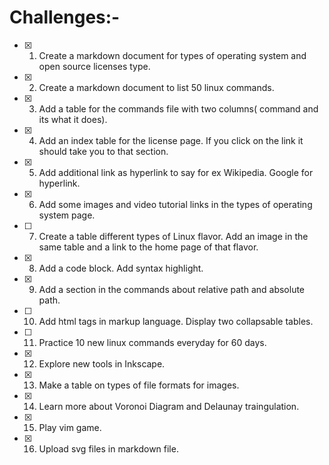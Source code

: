 
# Challenges:-
- [x] 1) Create a markdown document for types of operating system and open source licenses type. 
- [x] 2) Create a markdown document to list 50 linux commands. 
- [x] 3) Add a table for the commands file with two columns( command and its what it does). 
- [x] 4) Add an index table for the license page. If you click on the link it should take you to that section.
- [x] 5) Add additional link as hyperlink to say for ex Wikipedia. Google for hyperlink.
- [x] 6) Add some images and video tutorial links in the types of operating system page.
- [ ] 7) Create a table different types of Linux flavor. Add an image in the same table and a link to the home page of that flavor.
- [x] 8) Add a code block. Add syntax highlight.
- [x] 9) Add a section in the commands about relative path and absolute path.
- [ ] 10) Add html tags in markup language. Display two collapsable tables.
- [ ] 11) Practice 10 new linux commands everyday for 60 days.
- [x] 12) Explore new tools in Inkscape.
- [x] 13) Make a table on types of file formats for images.
- [x] 14) Learn more about Voronoi Diagram and Delaunay traingulation.
- [X] 15) Play vim game.
- [x] 16) Upload svg files in markdown file.
